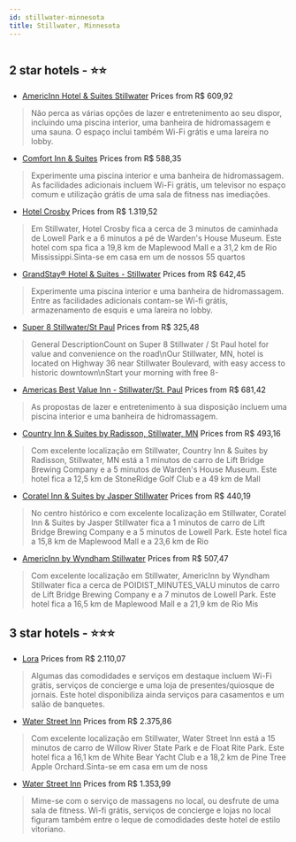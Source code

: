 ```yaml
---
id: stillwater-minnesota
title: Stillwater, Minnesota
---
```


<center><img src="https://i.travelapi.com/hotels/1000000/790000/788800/788768/4761ba9e_z.jpg" alt="" /></center>


##  2 star hotels - ⭐️⭐️

-    [AmericInn Hotel & Suites Stillwater](https://www.hurb.com/br/aud/https://www.hurb.com/br/hotels/stillwater/americinn-hotel-suites-stillwater-HT-HWOX?cmp=18055) Prices from R$ 609,92
   > Não perca as várias opções de lazer e entretenimento ao seu dispor, incluindo uma piscina interior, uma banheira de hidromassagem e uma sauna. O espaço inclui também Wi-Fi grátis e uma lareira no lobby.
-    [Comfort Inn & Suites](https://www.hurb.com/br/aud/https://www.hurb.com/br/hotels/stillwater/comfort-inn-suites-HT-MASQ?cmp=18055) Prices from R$ 588,35
   > Experimente uma piscina interior e uma banheira de hidromassagem. As facilidades adicionais incluem Wi-Fi grátis, um televisor no espaço comum e utilização grátis de uma sala de fitness nas imediações.
-    [Hotel Crosby](https://www.hurb.com/br/aud/https://www.hurb.com/br/hotels/stillwater/hotel-crosby-HT-VRQK?cmp=18055) Prices from R$ 1.319,52
   > Em Stillwater, Hotel Crosby fica a cerca de 3 minutos de caminhada de Lowell Park e a 6 minutos a pé de Warden's House Museum.  Este hotel com spa fica a 19,8 km de Maplewood Mall e a 31,2 km de Rio Mississippi.Sinta-se em casa em um de nossos 55 quartos 
-    [GrandStay® Hotel & Suites - Stillwater](https://www.hurb.com/br/aud/https://www.hurb.com/br/hotels/stillwater/grandstay-r-hotel-suites-stillwater-HT-QCBY?cmp=18055) Prices from R$ 642,45
   > Experimente uma piscina interior e uma banheira de hidromassagem. Entre as facilidades adicionais contam-se Wi-fi grátis, armazenamento de esquis e uma lareira no lobby.
-    [Super 8 Stillwater/St Paul](https://www.hurb.com/br/aud/https://www.hurb.com/br/hotels/stillwater/super-8-stillwater-st-paul-HT-1S5Z?cmp=18055) Prices from R$ 325,48
   > General DescriptionCount on Super 8 Stillwater / St Paul hotel for value and convenience on the road\nOur Stillwater, MN, hotel is located on Highway 36 near Stillwater Boulevard, with easy access to historic downtown\nStart your morning with free 8-
-    [Americas Best Value Inn - Stillwater/St. Paul](https://www.hurb.com/br/aud/https://www.hurb.com/br/hotels/stillwater/americas-best-value-inn-stillwater-st-paul-HT-KT07?cmp=18055) Prices from R$ 681,42
   > As propostas de lazer e entretenimento à sua disposição incluem uma piscina interior e uma banheira de hidromassagem.
-    [Country Inn & Suites by Radisson, Stillwater, MN](https://www.hurb.com/br/aud/https://www.hurb.com/br/hotels/stillwater/country-inn-suites-by-radisson-stillwater-mn-HT-H0H5?cmp=18055) Prices from R$ 493,16
   > Com excelente localização em Stillwater, Country Inn & Suites by Radisson, Stillwater, MN está a 1 minutos de carro de Lift Bridge Brewing Company e a 5 minutos de Warden's House Museum.  Este hotel fica a 12,5 km de StoneRidge Golf Club e a 49 km de Mall
-    [Coratel Inn & Suites by Jasper Stillwater](https://www.hurb.com/br/aud/https://www.hurb.com/br/hotels/stillwater/coratel-inn-suites-by-jasper-stillwater-HT-BYEC?cmp=18055) Prices from R$ 440,19
   > No centro histórico e com excelente localização em Stillwater, Coratel Inn & Suites by Jasper Stillwater fica a 1 minutos de carro de Lift Bridge Brewing Company e a 5 minutos de Lowell Park.  Este hotel fica a 15,8 km de Maplewood Mall e a 23,6 km de Rio
-    [AmericInn by Wyndham Stillwater](https://www.hurb.com/br/aud/https://www.hurb.com/br/hotels/stillwater/americinn-by-wyndham-stillwater-HT-DO9G?cmp=18055) Prices from R$ 507,47
   > Com excelente localização em Stillwater, AmericInn by Wyndham Stillwater fica a cerca de POIDIST_MINUTES_VALU minutos de carro de Lift Bridge Brewing Company e a 7 minutos de Lowell Park.  Este hotel fica a 16,5 km de Maplewood Mall e a 21,9 km de Rio Mis

##  3 star hotels - ⭐️⭐️⭐️

-    [Lora](https://www.hurb.com/br/aud/https://www.hurb.com/br/hotels/stillwater/lora-HT-ANCO?cmp=18055) Prices from R$ 2.110,07
   > Algumas das comodidades e serviços em destaque incluem Wi-Fi grátis, serviços de concierge e uma loja de presentes/quiosque de jornais. Este hotel disponibiliza ainda serviços para casamentos e um salão de banquetes.
-    [Water Street Inn](https://www.hurb.com/br/aud/https://www.hurb.com/br/hotels/stillwater/water-street-inn-HT-TYZ9?cmp=18055) Prices from R$ 2.375,86
   > Com excelente localização em Stillwater, Water Street Inn está a 15 minutos de carro de Willow River State Park e de Float Rite Park.  Este hotel fica a 16,1 km de White Bear Yacht Club e a 18,2 km de Pine Tree Apple Orchard.Sinta-se em casa em um de noss
-    [Water Street Inn](https://www.hurb.com/br/aud/https://www.hurb.com/br/hotels/stillwater/water-street-inn-HT-0JO3?cmp=18055) Prices from R$ 1.353,99
   > Mime-se com o serviço de massagens no local, ou desfrute de uma sala de fitness. Wi-fi grátis, serviços de concierge e lojas no local figuram também entre o leque de comodidades deste hotel de estilo vitoriano.
